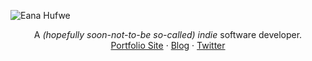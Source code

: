 ![Eana Hufwe](https://github.com/blueset/blueset/raw/master/EanaHandwritingStrokedPadded.svg)

<p align="center">
A <em>(hopefully soon-not-to-be so-called) indie</em> software developer.<br>
<a href="https://1a23.com">Portfolio Site</a>
 · <a href="https://blog.1a23.com">Blog</a>
 · <a href="https://twitter.com/blueset">Twitter</a>
<br>
<br>
<br>
<br>
</p>
